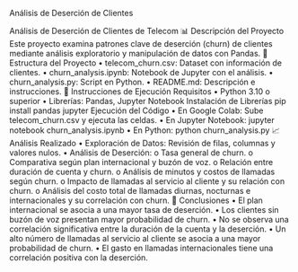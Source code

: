 Análisis de Deserción de Clientes

Análisis de Deserción de Clientes de Telecom
📊 Descripción del Proyecto
Este proyecto examina patrones clave de deserción (churn) de clientes mediante análisis exploratorio y manipulación de datos con Pandas.
📂 Estructura del Proyecto
•	telecom_churn.csv: Dataset con información de clientes.
•	churn_analysis.ipynb: Notebook de Jupyter con el análisis.
•	churn_analysis.py: Script en Python.
•	README.md: Descripción e instrucciones.
🚀 Instrucciones de Ejecución
Requisitos
•	Python 3.10 o superior
•	Librerías: Pandas, Jupyter Notebook
Instalación de Librerías
pip install pandas jupyter
Ejecución del Código
•	En Google Colab: Sube telecom_churn.csv y ejecuta las celdas.
•	En Jupyter Notebook: jupyter notebook churn_analysis.ipynb
•	En Python: python churn_analysis.py
📈 Análisis Realizado
•	Exploración de Datos: Revisión de filas, columnas y valores nulos.
•	Análisis de Deserción:
o	Tasa general de churn.
o	Comparativa según plan internacional y buzón de voz.
o	Relación entre duración de cuenta y churn.
o	Análisis de minutos y costos de llamadas según churn.
o	Impacto de llamadas al servicio al cliente y su relación con churn.
o	Análisis del costo total de llamadas diurnas, nocturnas e internacionales y su correlación con churn.
📝 Conclusiones
•	El plan internacional se asocia a una mayor tasa de deserción.
•	Los clientes sin buzón de voz presentan mayor probabilidad de churn.
•	No se observa una correlación significativa entre la duración de la cuenta y la deserción.
•	Un alto número de llamadas al servicio al cliente se asocia a una mayor probabilidad de churn.
•	El gasto en llamadas internacionales tiene una correlación positiva con la deserción.
